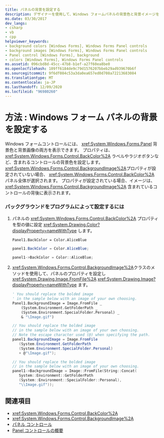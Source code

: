 ```yaml
---
title: パネルの背景を設定する
description: デザイナーを使用して、Windows フォームパネルの背景色と背景イメージを設定する方法について説明します。
ms.date: 03/30/2017
dev_langs:
- csharp
- vb
- cpp
helpviewer_keywords:
- background colors [Windows Forms], Windows Forms Panel controls
- background images [Windows Forms], Windows Forms Panel controls
- Panel control [Windows Forms], background
- colors [Windows Forms], Windows Forms Panel controls
ms.assetid: 096cbd8d-45cc-47b8-b1ef-a27f60ea8be0
ms.openlocfilehash: 109ff6184de9c79d1576207bbeb29ad939670b6f
ms.sourcegitcommit: 9f6df084c53a3da0ea657ed0d708a72213683084
ms.translationtype: MT
ms.contentlocale: ja-JP
ms.lasthandoff: 12/09/2020
ms.locfileid: "96980260"
---
```

# <a name="how-to-set-the-background-of-a-windows-forms-panel"></a>方法 : Windows フォーム パネルの背景を設定する
Windows フォームコントロールには、 <xref:System.Windows.Forms.Panel> 背景色と背景画像の両方を表示できます。 プロパティは、 <xref:System.Windows.Forms.Control.BackColor%2A> ラベルやラジオボタンなど、含まれるコントロールの背景色を設定します。 <xref:System.Windows.Forms.Control.BackgroundImage%2A>プロパティが設定されていない場合、 <xref:System.Windows.Forms.Control.BackColor%2A> パネル全体が選択されます。 プロパティが設定されている場合、イメージは、 <xref:System.Windows.Forms.Control.BackgroundImage%2A> 含まれているコントロールの背後に表示されます。  
  
### <a name="to-set-the-background-programmatically"></a>バックグラウンドをプログラムによって設定するには  
  
1. パネルの <xref:System.Windows.Forms.Control.BackColor%2A> プロパティを型の値に設定 <xref:System.Drawing.Color?displayProperty=nameWithType> します。  
  
    ```vb  
    Panel1.BackColor = Color.AliceBlue  
    ```  
  
    ```csharp  
    panel1.BackColor = Color.AliceBlue;  
    ```  
  
    ```cpp  
    panel1->BackColor = Color::AliceBlue;  
    ```  
  
2. <xref:System.Windows.Forms.Control.BackgroundImage%2A>クラスのメソッドを使用して、パネルのプロパティを設定し <xref:System.Drawing.Image.FromFile%2A> <xref:System.Drawing.Image?displayProperty=nameWithType> ます。  
  
    ```vb  
    ' You should replace the bolded image
    ' in the sample below with an image of your own choosing.  
    Panel1.BackgroundImage = Image.FromFile _  
        (System.Environment.GetFolderPath _  
        (System.Environment.SpecialFolder.Personal) _  
        & "\Image.gif")  
    ```  
  
    ```csharp  
    // You should replace the bolded image
    // in the sample below with an image of your own choosing.  
    // Note the escape character used (@) when specifying the path.  
    panel1.BackgroundImage = Image.FromFile  
       (System.Environment.GetFolderPath  
       (System.Environment.SpecialFolder.Personal)  
       + @"\Image.gif");  
    ```  
  
    ```cpp  
    // You should replace the bolded image
    // in the sample below with an image of your own choosing.  
    panel1->BackgroundImage = Image::FromFile(String::Concat(  
       System::Environment::GetFolderPath  
       (System::Environment::SpecialFolder::Personal),  
       "\\Image.gif"));  
    ```  
  
## <a name="see-also"></a>関連項目

- <xref:System.Windows.Forms.Control.BackColor%2A>
- <xref:System.Windows.Forms.Control.BackgroundImage%2A>
- [パネル コントロール](panel-control-windows-forms.md)
- [Panel コントロールの概要](panel-control-overview-windows-forms.md)
